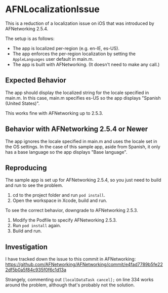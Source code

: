 # AFNLocalizationIssue

This is a reduction of a localization issue on iOS that was introduced by AFNetworking 2.5.4.

The setup is as follows:

- The app is localized per-region (e.g. en-IE, es-US).
- The app enforces the per-region localization by setting the `AppleLanguages` user default in main.m.
- The app is built with AFNetworking. (It doesn't need to make any call.)

## Expected Behavior

The app should display the localized string for the locale specified in main.m. In this case, main.m specifies es-US so the app displays "Spanish (United States)".

This works fine with AFNetworking up to 2.5.3.

## Behavior with AFNetworking 2.5.4 or Newer

The app ignores the locale specified in main.m and uses the locale set in the OS settings. In the case of this sample app, aside from Spanish, it only has a base language so the app displays "Base language".

## Reproducing

The sample app is set up for AFNetworking 2.5.4, so you just need to build and run to see the problem.

1. cd to the project folder and run `pod install`.
2. Open the workspace in Xcode, build and run.

To see the correct behavior, downgrade to AFNetworking 2.5.3.

1. Modify the Podfile to specify AFNetworking 2.5.3.
2. Run `pod install` again.
3. Build and run.

## Investigation

I have tracked down the issue to this commit in AFNetworking:
https://github.com/AFNetworking/AFNetworking/commit/e4fad7789b5fe222df5b0a5f84c935f0f6c1d13a

Strangely, commenting out `[localDataTask cancel];` on line 334 works around the problem, although that's probably not the solution.
